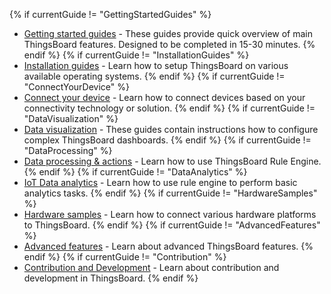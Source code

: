 {% if currentGuide != "GettingStartedGuides" %}
- [Getting started guides](/docs/guides#AnchorIDGettingStartedGuides) - These guides provide quick overview of main ThingsBoard features. Designed to be completed in 15-30 minutes.
{% endif %}
{% if currentGuide != "InstallationGuides" %}
- [Installation guides](/docs/guides#AnchorIDInstallationGuides) - Learn how to setup ThingsBoard on various available operating systems.
{% endif %}
{% if currentGuide != "ConnectYourDevice" %}
- [Connect your device](/docs/guides#AnchorIDConnectYourDevice) - Learn how to connect devices based on your connectivity technology or solution.
{% endif %}
{% if currentGuide != "DataVisualization" %}
- [Data visualization](/docs/guides#AnchorIDDataVisualization) - These guides contain instructions how to configure complex ThingsBoard dashboards.
{% endif %}
{% if currentGuide != "DataProcessing" %}
- [Data processing & actions](/docs/guides#AnchorIDDataProcessing) - Learn how to use ThingsBoard Rule Engine.
{% endif %}
{% if currentGuide != "DataAnalytics" %}
- [IoT Data analytics](/docs/guides#AnchorIDDataAnalytics) - Learn how to use rule engine to perform basic analytics tasks.
{% endif %}
{% if currentGuide != "HardwareSamples" %}
- [Hardware samples](/docs/guides#AnchorIDHardwareSamples) - Learn how to connect various hardware platforms to ThingsBoard.
{% endif %}
{% if currentGuide != "AdvancedFeatures" %}
- [Advanced features](/docs/guides#AnchorIDAdvancedFeatures) - Learn about advanced ThingsBoard features.
{% endif %}
{% if currentGuide != "Contribution" %}
- [Contribution and Development](/docs/guides#AnchorIDContribution) - Learn about contribution and development in ThingsBoard.
{% endif %}

<br/>
<br/>





